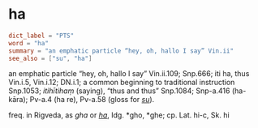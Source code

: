 # ha

``` toml
dict_label = "PTS"
word = "ha"
summary = "an emphatic particle “hey, oh, hallo I say” Vin.ii"
see_also = ["su", "ha"]
```

an emphatic particle “hey, oh, hallo I say” Vin.ii.109; Snp.666; iti ha, thus Vin.i.5, Vin.i.12; DN.i.1; a common beginning to traditional instruction Snp.1053; *itihītihaṃ* (saying), “thus and thus” Snp.1084; Snp\-a.416 (ha\-kāra); Pv\-a.4 (ha re), Pv\-a.58 (gloss for *[su](su.md)*).

freq. in Rigveda, as *gha* or *[ha](ha.md)*, Idg. \*gho, \*ghe; cp. Lat. hi\-c, Sk. hi

